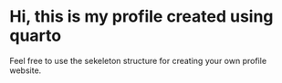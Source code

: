 # Hi, this is my profile created using quarto

Feel free to use the sekeleton structure for creating your own profile website.
